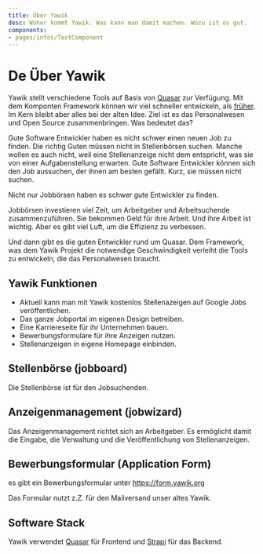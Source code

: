 ```yaml
---
title: Über Yawik
desc: Woher kommt Yawik. Was kann man damit machen. Wozu ist es gut.
components:
- pages/infos/TestComponent
---
```


# De Über Yawik

Yawik stellt verschiedene Tools auf Basis von [Quasar](https://quasar.dev) zur Verfügung. Mit dem Komponten Framework können wir viel schneller entwickeln, als [früher](https:old.yawik.org). Im Kern bleibt aber alles bei der alten Idee. Ziel ist es das Personalwesen und Open Source zusammenbringen. Was bedeutet das?

Gute Software Entwickler haben es nicht schwer einen neuen Job zu finden. Die richtig Guten müssen nicht in Stellenbörsen suchen. Manche wollen es auch nicht, weil eine Stellenanzeige nicht dem entspricht, was sie von einer Aufgabenstellung erwarten. Gute Software Entwickler können sich den Job aussuchen, der ihnen am besten gefällt. Kurz, sie müssen nicht suchen.

Nicht nur Jobbörsen haben es schwer gute Entwickler zu finden.

Jobbörsen investieren viel Zeit, um Arbeitgeber und Arbeitsuchende zusammenzuführen. Sie bekommen Geld für ihre Arbeit. Und ihre Arbeit ist wichtig. Aber es gibt viel Luft, um die Effizienz zu verbessen.

Und dann gibt es die guten Entwickler rund um Quasar. Dem Framework, was dem Yawik Projekt die notwendige Geschwindigkeit verleiht die Tools zu entwickeln, die das Personalwesen braucht.

## Yawik Funktionen

- Aktuell kann man mit Yawik kostenlos Stellenazeigen auf Google Jobs veröffentlichen.
- Das ganze Jobportal im eigenen Design betreiben.
- Eine Karriereseite für ihr Unternehmen bauen.
- Bewerbungsformulare für ihre Anzeigen nutzen.
- Stellenanzeigen in eigene Homepage einbinden.

## Stellenbörse (jobboard)

Die Stellenbörse ist für den Jobsuchenden.

## Anzeigenmanagement (jobwizard)

Das Anzeigenmanagement richtet sich an Arbeitgeber. Es ermöglicht damit die Eingabe, die Verwaltung und die Veröffentlichung von Stellenanzeigen.

## Bewerbungsformular (Application Form)

es gibt ein Bewerbungsformular unter https://form.yawik.org

Das Formular nutzt z.Z. für den Mailversand unser altes Yawik.


## Software Stack

Yawik verwendet [Quasar](https://quasar.dev) für Frontend und [Strapi](https://strapi.io) für das Backend.
